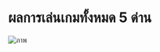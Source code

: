 # ผลการเล่นเกมทั้งหมด 5 ด่าน

![ภาพ](https://user-images.githubusercontent.com/50146617/141317210-fd9c7d02-bed5-4699-ba5a-aecb0e98b152.png)
